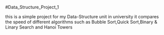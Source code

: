 #Data_Structure_Project_1

this is a simple project for my Data-Structure unit in university
it compares the speed of different algorithms such as Bubble Sort,Quick Sort,Binary & Linary Search and Hanoi Towers
